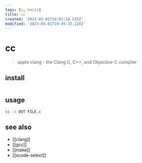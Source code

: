 ```yaml
---
tags: [c, macos]
title: cc
created: '2023-05-01T19:01:14.225Z'
modified: '2023-05-01T19:45:33.128Z'
---
```


# cc

> apple clang - the Clang C, C++, and Objective-C compiler

## install

```sh
```

## usage

```sh
cc -o OUT FILE.c
```

## see also

- [[clang]]
- [[gcc]]
- [[make]]
- [[xcode-select]]

